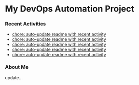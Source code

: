 # My DevOps Automation Project

### Recent Activities
<!-- activity:START -->
- [chore: auto-update readme with recent activity](https://github.com/kaigiii/mybowling-app/commit/cc91ac5303d728f91b05da76973c0bf9a0c9c683)
- [chore: auto-update readme with recent activity](https://github.com/kaigiii/mybowling-app/commit/b70ac310e00d75676121df914b32728a21853fbb)
- [chore: auto-update readme with recent activity](https://github.com/kaigiii/mybowling-app/commit/860058a129e8673989e46b7b26ff8ff5b612dd0d)
- [chore: auto-update readme with recent activity](https://github.com/kaigiii/mybowling-app/commit/f0557a22f9c7f53421908411da376bc24a65ea5c)
- [chore: auto-update readme with recent activity](https://github.com/kaigiii/mybowling-app/commit/f507568574149189e35e6c4085ef35bf31963524)
<!-- activity:END -->

### About Me
<!-- MYLINKS:START -->
<!-- MYLINKS:END -->

update...
